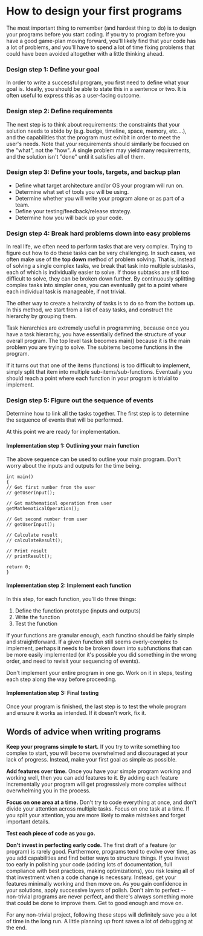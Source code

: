 # How to design your first programs

The most important thing to remember (and hardest thing to do) is to design your programs before you start coding. If you try to program before you have a good game-plan moving forward, you'll likely find that your code has a lot of problems, and you'll have to spend a lot of time fixing problems that could have been avoided altogether with a little thinking ahead.


### Design step 1: Define your goal

In order to write a successful program, you first need to define what your goal is. Ideally, you should be able to state this in a sentence or two. It is often useful to express this as a user-facing outcome.

### Design step 2: Define requirements

The next step is to think about requirements: the constraints that your solution needs to abide by (e.g. budge, timeline, space, memory, etc....), and the capabilities that the program must exhibit in order to meet the user's needs. Note that your requirements should similarly be focused on the "what", not the "how". A single problem may yield many requirements, and the solution isn't "done" until it satisfies all of them.

### Design step 3: Define your tools, targets, and backup plan

* Define what target architecture and/or OS your program will run on.
* Determine what set of tools you will be using.
* Determine whether you will write your program alone or as part of a team.
* Define your testing/feedback/release strategy.
* Determine how you will back up your code.

### Design step 4: Break hard problems down into easy problems

In real life, we often need to perform tasks that are very complex. Trying to figure out how to do these tasks can be very challenging. In such cases, we often make use of the **top down** method of problem solving. That is, instead of solving a single complex tasks, we break that task into multiple subtasks, each of which is individually easier to solve. If those subtasks are still too difficult to solve, they can be broken down further. By continuously splitting complex tasks into simpler ones, you can eventually get to a point where each individual task is manageable, if not trivial.

The other way to create a heirarchy of tasks is to do so from the bottom up. In this method, we start from a list of easy tasks, and construct the hierarchy by grouping them. 

Task hierarchies are extremely useful in programming, because once you have a task hierarchy, you have essentially defined the structure of your overall program. The top level task becomes main() because it is the main problem you are trying to solve. The subitems become functions in the program.

If it turns out that one of the items (functions) is too difficult to implement, simply split that item into multiple sub-items/sub-functions. Eventually you should reach a point where each function in your program is trivial to implement.

### Design step 5: Figure out the sequence of events

Determine how to link all the tasks together. The first step is to determine the sequence of events that will be performed.

At this point we are ready for implementation.

#### Implementation step 1: Outlining your main function

The above sequence can be used to outline your main program. Don't worry about the inputs and outputs for the time being.

` int main() `  
` { `  
` // Get first number from the user `  
` // getUserInput(); `  

` // Get mathematical operation from user `  
` getMathematicalOperation(); `  

` // Get second number from user `  
` // getUserInput(); `  

` // Calculate result `  
` // calculateResult(); `  

` // Print result `  
` // printResult(); `  

` return 0; `  
` } `  

#### Implementation step 2: Implement each function

In this step, for each function, you'll do three things:
1. Define the function prototype (inputs and outputs)
1. Write the function
1. Test the function

If your functions are granular enough, each functino should be fairly simple and straightforward. If a given function still seems overly-complex to implement, perhaps it needs to be broken down into subfunctions that can be more easily implemented (or it's possible you did something in the wrong order, and need to revisit your sequencing of events).

Don't implement your entire program in one go. Work on it in steps, testing each step along the way before proceeding.

#### Implementation step 3: Final testing

Once your program is finished, the last step is to test the whole program and ensure it works as intended. If it doesn't work, fix it.


## Words of advice when writing programs

**Keep your programs simple to start.** If you try to write something too complex to start, you will become overwhelmed and discouraged at your lack of progress. Instead, make your first goal as simple as possible.

**Add features over time.** Once you have your simple program working and working well, then you can add features to it. By adding each feature incrementally your program will get progressively more complex without overwhelming you in the process.

**Focus on one area at a time.** Don't try to code everything at once, and don't divide your attention across multiple tasks. Focus on one task at a time. If you split your attention, you are more likely to make mistakes and forget important details.

**Test each piece of code as you go.** 

**Don't invest in perfecting early code.** The first draft of a feature (or program) is rarely good. Furthermore, programs tend to evolve over time, as you add capabilities and find better ways to structure things. If you invest too early in polishing your code (adding lots of documentation, full compliance with best practices, making optimizations), you risk losing all of that investment when a code change is necessary. Instead, get your features minimally working and then move on. As you gain confidence in your solutions, apply successive layers of polish. Don't aim to perfect -- non-trivial programs are never perfect, and there's always something more that could be done to improve them. Get to good enough and move on.

For any non-trivial project, following these steps will definitely save you a lot of time in the long run. A little planning up front saves a lot of debugging at the end.
